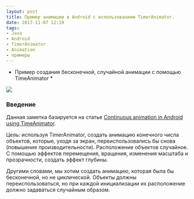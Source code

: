 ```yaml
---
layout: post
title: Пример анимации в Android с использованием TimerAnimator.
date: 2017-11-07 12:19
tags:
- Java
- Android
- TimerAnimator
- Animation
- примеры
---
```


* Пример создания бесконечной, случайной анимации с помощью TimeAnimator *

<img src="{{ site.baseurl }}/images/device-2017-11-07-140532.png">

### Введение

Данная заметка базируется на статье <a href="https://medium.com/@patrick_iv/continuous-animation-using-timeanimator-5b8a903603fb">Continuous animation in Android using TimeAnimator</a>.

Цель: используя TimerAnimator, создать анимацию конечного числа объектов, которые, уходя за экран, переиспользовались бы снова (повышение производительности). Расположение объектов случайное. С помощью эффектов перемещения, вращения, изменения масштаба и прозрачности, создать эффект глубины.

Другими словами, мы хотим создать анимацию, которая была бы бесконечной, но не циклической. Объекты должны переиспользоваться, но при каждой инициализации их расположение должно задаваться случайным образом.



